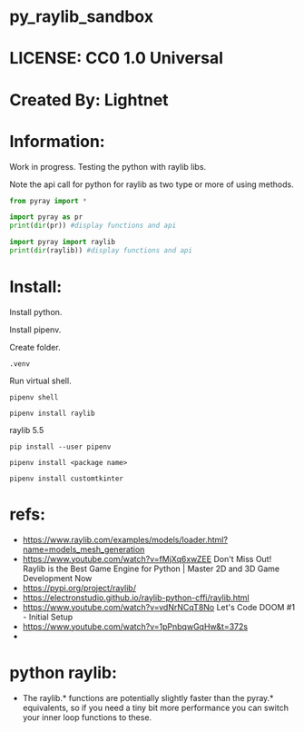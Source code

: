 # py_raylib_sandbox

# LICENSE: CC0 1.0 Universal

# Created By: Lightnet


# Information:
 Work in progress. Testing the python with raylib libs.

 Note the api call for python for raylib as two type or more of using methods.

```python
from pyray import *
```
```python
import pyray as pr
print(dir(pr)) #display functions and api
```
```python
import pyray import raylib
print(dir(raylib)) #display functions and api
```

# Install:
  Install python.

  Install pipenv.

  Create folder.
```
.venv
```
  
  Run virtual shell.
```
pipenv shell
```

```
pipenv install raylib 
```
raylib 5.5

```
pip install --user pipenv
```

```
pipenv install <package name>
```

```
pipenv install customtkinter
```

# refs:
 * https://www.raylib.com/examples/models/loader.html?name=models_mesh_generation
 * https://www.youtube.com/watch?v=fMjXq6xwZEE  Don't Miss Out! Raylib is the Best Game Engine for Python | Master 2D and 3D Game Development Now
 * https://pypi.org/project/raylib/
 * https://electronstudio.github.io/raylib-python-cffi/raylib.html
 * https://www.youtube.com/watch?v=vdNrNCqT8No  Let's Code DOOM #1 - Initial Setup
 * https://www.youtube.com/watch?v=1pPnbqwGqHw&t=372s
 * 

# python raylib:
 * The raylib.* functions are potentially slightly faster than the pyray.* equivalents, so if you need a tiny bit more performance you can switch your inner loop functions to these.